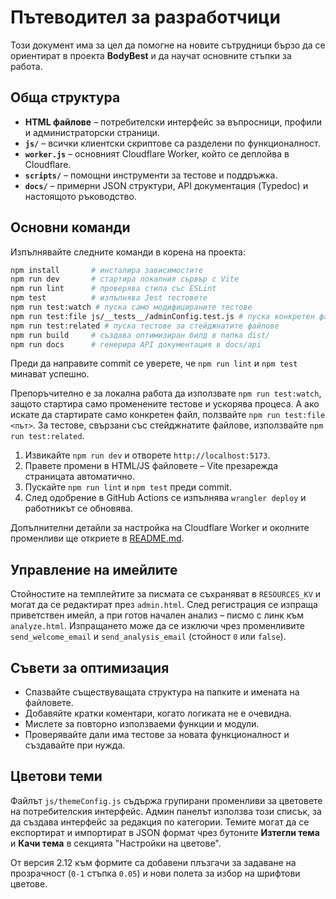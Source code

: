 # Пътеводител за разработчици

Този документ има за цел да помогне на новите сътрудници бързо да се ориентират в проекта **BodyBest** и да научат основните стъпки за работа.

## Обща структура

- **HTML файлове** – потребителски интерфейс за въпросници, профили и администраторски страници.
- **`js/`** – всички клиентски скриптове са разделени по функционалност.
- **`worker.js`** – основният Cloudflare Worker, който се деплойва в Cloudflare.
- **`scripts/`** – помощни инструменти за тестове и поддръжка.
- **`docs/`** – примерни JSON структури, API документация (Typedoc) и настоящото ръководство.

## Основни команди

Изпълнявайте следните команди в корена на проекта:

```bash
npm install       # инсталира зависимостите
npm run dev       # стартира локалния сървър с Vite
npm run lint      # проверява стила със ESLint
npm test          # изпълнява Jest тестовете
npm run test:watch # пуска само модифицираните тестове
npm run test:file js/__tests__/adminConfig.test.js # пуска конкретен файл
npm run test:related # пуска тестове за стейджнатите файлове
npm run build     # създава оптимизиран билд в папка dist/
npm run docs      # генерира API документация в docs/api
```

Преди да направите commit се уверете, че `npm run lint` и `npm test` минават успешно.

Препоръчително е за локална работа да използвате `npm run test:watch`,
защото стартира само променените тестове и ускорява процеса.
А ако искате да стартирате само конкретен файл, ползвайте `npm run test:file <път>`.
За тестове, свързани със стейджнатите файлове, използвайте `npm run test:related`.


1. Извикайте `npm run dev` и отворете `http://localhost:5173`.
2. Правете промени в HTML/JS файловете – Vite презарежда страницата автоматично.
3. Пускайте `npm run lint` и `npm test` преди commit.
4. След одобрение в GitHub Actions се изпълнява `wrangler deploy` и работникът се обновява.

Допълнителни детайли за настройка на Cloudflare Worker и околните променливи ще откриете в [README.md](../README.md).

## Управление на имейлите

Стойностите на темплейтите за писмата се съхраняват в `RESOURCES_KV` и могат да се редактират през `admin.html`.
След регистрация се изпраща приветствен имейл, а при готов начален анализ – писмо с линк към `analyze.html`.
Изпращането може да се изключи чрез променливите `send_welcome_email` и `send_analysis_email` (стойност `0` или `false`).


## Съвети за оптимизация

- Спазвайте съществуващата структура на папките и имената на файловете.
- Добавяйте кратки коментари, когато логиката не е очевидна.
- Мислете за повторно използваеми функции и модули.
- Проверявайте дали има тестове за новата функционалност и създавайте при нужда.

## Цветови теми

Файлът `js/themeConfig.js` съдържа групирани променливи за цветовете на
потребителския интерфейс. Админ панелът използва този списък, за да създава
интерфейс за редакция по категории. Темите могат да се експортират и импортират
в JSON формат чрез бутоните **Изтегли тема** и **Качи тема** в секцията
"Настройки на цветове".

От версия 2.12 към формите са добавени плъзгачи за задаване на прозрачност
(`0-1` стъпка `0.05`) и нови полета за избор на шрифтови цветове.


